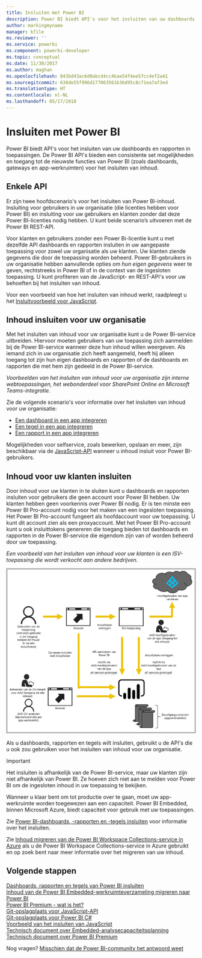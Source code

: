 ```yaml
---
title: Insluiten met Power BI
description: Power BI biedt API's voor het insluiten van uw dashboards en rapporten in toepassingen.
author: markingmyname
manager: kfile
ms.reviewer: ''
ms.service: powerbi
ms.component: powerbi-developer
ms.topic: conceptual
ms.date: 11/30/2017
ms.author: maghan
ms.openlocfilehash: 043bd43ac6d0abcd4cc4bae54f4ee57cc4ef2a41
ms.sourcegitcommit: 638de55f996d177063561b36d95c8c71ea7af3ed
ms.translationtype: HT
ms.contentlocale: nl-NL
ms.lasthandoff: 05/17/2018
---
```

# <a name="embedding-with-power-bi"></a>Insluiten met Power BI
Power BI biedt API's voor het insluiten van uw dashboards en rapporten in toepassingen. De Power BI API's bieden een consistente set mogelijkheden en toegang tot de nieuwste functies van Power BI (zoals dashboards, gateways en app-werkruimten) voor het insluiten van inhoud.

## <a name="a-single-api"></a>Enkele API
Er zijn twee hoofdscenario's voor het insluiten van Power BI-inhoud.  Insluiting voor gebruikers in uw organisatie (die licenties hebben voor Power BI) en insluiting voor uw gebruikers en klanten zonder dat deze Power BI-licenties nodig hebben. U kunt beide scenario’s uitvoeren met de Power BI REST-API. 

Voor klanten en gebruikers zonder een Power Bi-licentie kunt u met dezelfde API dashboards en rapporten insluiten in uw aangepaste toepassing voor zowel uw organisatie als uw klanten. Uw klanten ziende gegevens die door de toepassing worden beheerd. Power BI-gebruikers in uw organisatie hebben aanvullende opties om *hun eigen gegevens* weer te geven, rechtstreeks in Power BI of in de context van de ingesloten toepassing. U kunt profiteren van de JavaScript- en REST-API's voor uw behoeften bij het insluiten van inhoud.

Voor een voorbeeld van hoe het insluiten van inhoud werkt, raadpleegt u het [Insluitvoorbeeld voor JavaScript](https://microsoft.github.io/PowerBI-JavaScript/demo/).

## <a name="embedding-for-your-organization"></a>Inhoud insluiten voor uw organisatie
Met het insluiten van inhoud voor uw organisatie kunt u de Power BI-service uitbreiden. Hiervoor moeten gebruikers van uw toepassing zich aanmelden bij de Power BI-service wanneer deze hun inhoud willen weergeven. Als iemand zich in uw organisatie zich heeft aangemeld, heeft hij alleen toegang tot zijn hun eigen dashboards en rapporten of de dashboards en rapporten die met hem zijn gedeeld in de Power BI-service. 

*Voorbeelden van het insluiten van inhoud voor uw organisatie zijn interne webtoepassingen, het webonderdeel voor SharePoint Online en Microsoft Teams-integratie.*

Zie de volgende scenario's voor informatie over het insluiten van inhoud voor uw organisatie:

* [Een dashboard in een app integreren](integrate-dashboard.md)
* [Een tegel in een app integreren](integrate-tile.md)
* [Een rapport in een app integreren](integrate-report.md)

Mogelijkheden voor selfservice, zoals bewerken, opslaan en meer, zijn beschikbaar via de [JavaScript-API](https://github.com/Microsoft/PowerBI-JavaScript) wanneer u inhoud insluit voor Power BI-gebruikers.

## <a name="embedding-for-your-customers"></a>Inhoud voor uw klanten insluiten
Door inhoud voor uw klanten in te sluiten kunt u dashboards en rapporten insluiten voor gebruikers die geen account voor Power BI hebben. Uw klanten hebben geen voorkennis over Power BI nodig. Er is ten minste een Power BI Pro-account nodig voor het maken van een ingesloten toepassing. Het Power BI Pro-account fungeert als hoofdaccount voor uw toepassing. U kunt dit account zien als een proxyaccount. Met het Power BI Pro-account kunt u ook insluittokens genereren die toegang bieden tot dashboards en rapporten in de Power BI-service die eigendom zijn van of worden beheerd door uw toepassing. 

*Een voorbeeld van het insluiten van inhoud voor uw klanten is een ISV-toepassing die wordt verkocht aan andere bedrijven.*

![Stroom voor het insluiten van inhoud voor uw klanten](media/embedding/powerbi-embed-flow.png)

Als u dashboards, rapporten en tegels wilt insluiten, gebruikt u de API's die u ook zou gebruiken voor het insluiten van inhoud voor uw organisatie.

> [!IMPORTANT]
> Het insluiten is afhankelijk van de Power BI-service, maar uw klanten zijn niet afhankelijk van Power BI. Ze hoeven zich niet aan te melden voor Power BI om de ingesloten inhoud in uw toepassing te bekijken.
> 
> 

Wanneer u klaar bent om tot productie over te gaan, moet uw app-werkruimte worden toegewezen aan een capaciteit. Power BI Embedded, binnen Microsoft Azure, biedt capaciteit voor gebruik met uw toepassingen.

Zie [Power BI-dashboards, -rapporten en -tegels insluiten](embedding-content.md) voor informatie over het insluiten.

Zie [Inhoud migreren van de Power BI Workspace Collections-service in Azure](migrate-from-powerbi-embedded.md) als u de Power BI Workspace Collections-service in Azure gebruikt en op zoek bent naar meer informatie over het migreren van uw inhoud.

## <a name="next-steps"></a>Volgende stappen
[Dashboards, rapporten en tegels van Power BI insluiten](embedding-content.md)  
[Inhoud van de Power BI Embedded-werkruimteverzameling migreren naar Power BI](migrate-from-powerbi-embedded.md)  
[Power BI Premium - wat is het?](../service-premium.md)  
[Git-opslagplaats voor JavaScript-API](https://github.com/Microsoft/PowerBI-JavaScript)  
[Git-opslagplaats voor Power BI C#](https://github.com/Microsoft/PowerBI-CSharp)  
[Voorbeeld van het insluiten van JavaScript](https://microsoft.github.io/PowerBI-JavaScript/demo/)  
[Technisch document over Embedded-analysecapaciteitsplanning](https://aka.ms/pbiewhitepaper)  
[Technisch document over Power BI Premium](https://aka.ms/pbipremiumwhitepaper)  

Nog vragen? [Misschien dat de Power BI-community het antwoord weet](http://community.powerbi.com/)

